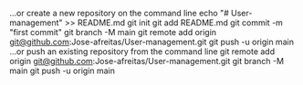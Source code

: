 …or create a new repository on the command line
echo "# User-management" >> README.md
git init
git add README.md
git commit -m "first commit"
git branch -M main
git remote add origin git@github.com:Jose-afreitas/User-management.git
git push -u origin main
…or push an existing repository from the command line
git remote add origin git@github.com:Jose-afreitas/User-management.git
git branch -M main
git push -u origin main